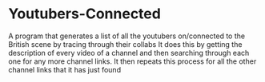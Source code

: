 # Youtubers-Connected
A program that generates a list of all the youtubers on/connected to the British scene by tracing through their collabs
It does this by getting the description of every video of a channel and then searching through each one for any more channel links. It then repeats this process for all the other channel links that it has just found
